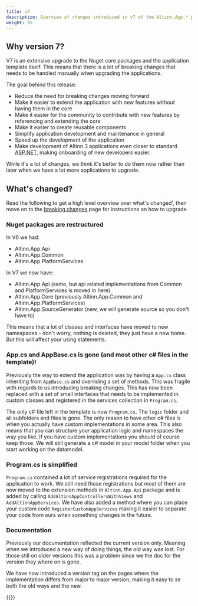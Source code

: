 ```yaml
---
title: v7
description: Overview of changes introduced in v7 of the Altinn.App.* packages and application template.
weight: 95
---
```


## Why version 7?
V7 is an extensive upgrade to the Nuget core packages and the application template itself. This means that there is a lot of breaking changes that needs to be handled manually when upgrading the applications.

The goal behind this release:
* Reduce the need for breaking changes moving forward
* Make it easier to extend the application with new features without having them in the core
* Make it easier for the community to contribute with new features by referencing and extending the core
* Make it easier to create reusable components
* Simplify application development and maintenance in general
* Speed up the development of the application
* Make development of Altinn 3 applications even closer to standard [ASP.NET](https://dotnet.microsoft.com/en-us/apps/aspnet), making onboarding of new developers easier. 

While it's a lot of changes, we think it's better to do them now rather than later when we have a lot more applications to upgrade.

## What's changed?
Read the following to get a high level overview over what's changed', then move on to the [breaking changes](../v7/breaking-changes/) page for instructions on how to upgrade.

### Nuget packages are restructured
In V6 we had:
* Altinn.App.Api
* Altinn.App.Common
* Altinn.App.PlatformServices

In V7 we now have:
* Altinn.App.Api (same, but api related implementations from Common and PlatformServices is moved in here)
* Altinn.App.Core (previously Altinn.App.Common and Altinn.App.PlatformServices)
* Altinn.App.SourceGenerator (new, we will generate source so you don't have to)

This means that a lot of classes and interfaces have moved to new namespaces - don't worry, nothing is deleted, they just have a new home. But this will affect your using statements.

### App.cs and AppBase.cs is gone (and most other c# files in the template)!
Previously the way to extend the application was by having a `App.cs` class inheriting from `AppBase.cs` and overriding a set of methods. This was fragile with regards to us introducing breaking changes. This has now been replaced with a set of small interfaces that needs to be implemented in custom classes and registered in the services collection in `Program.cs`.

The only c# file left in the template is now `Program.cs`. The `logic` folder and all subfolders and files is gone. The only reason to have other c# files is when you actually have custom implementations in some area. This also means that you can structure your application logic and namespaces the way you like. If you have custom implementations you should of course keep those. We will still generate a c# model in your model folder when you start working on the datamodel.

### Program.cs is simplified
`Program.cs` contained a lot of service registrations required for the application to work. We still need those registrations but most of them are now moved to the extension methods in `Altinn.App.Api` package and is added by calling `AddAltinnAppControllersWithViews` and `AddAltinnAppServices`. We have also added a method where you can place your custom code `RegisterCustomAppServices` making it easier to separate your code from ours when something changes in the future.

### Documentation
Previously our documentation reflected the current version only. Meaning when we introduced a new way of doing things, the old way was lost. For those still on older versions this was a problem since we the doc for the version they where on is gone.

We have now introduced a version tag on the pages where the implementation differs from major to major version, making it easy to se both the old ways and the new.

{{<children />}}